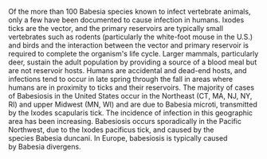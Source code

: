Of the more than 100 Babesia species known to infect vertebrate animals, only a few have been documented to cause infection in humans. Ixodes ticks are the vector, and the primary reservoirs are typically small vertebrates such as rodents (particularly the white-foot mouse in the U.S.) and birds and the interaction between the vector and primary reservoir is required to complete the organism's life cycle. Larger mammals, particularly deer, sustain the adult population by providing a source of a blood meal but are not reservoir hosts. Humans are accidental and dead-end hosts, and infections tend to occur in late spring through the fall in areas where humans are in proximity to ticks and their reservoirs. The majority of cases of Babesiosis in the United States occur in the Northeast (CT, MA, NJ, NY, RI) and upper Midwest (MN, WI) and are due to Babesia microti, transmitted by the Ixodes scapularis tick. The incidence of infection in this geographic area has been increasing. Babesiosis occurs sporadically in the Pacific Northwest, due to the Ixodes pacificus tick, and caused by the species Babesia duncani. In Europe, babesiosis is typically caused by Babesia divergens.